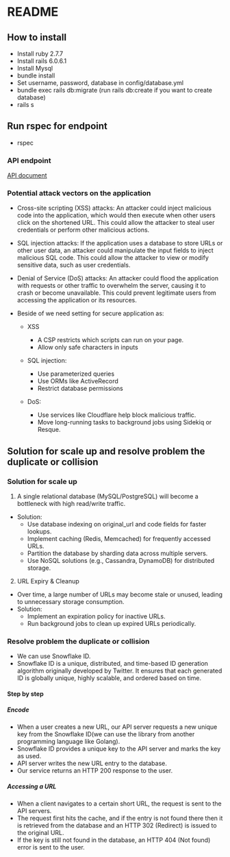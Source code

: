 # README
## How to install
- Install ruby 2.7.7
- Install rails 6.0.6.1
- Install Mysql
- bundle install
- Set username, password, database in config/database.yml
- bundle exec rails db:migrate (run rails db:create if you want to create database)
- rails s

## Run rspec for endpoint
- rspec


### API endpoint
[API document](API_DOCS.md)

### Potential attack vectors on the application

- Cross-site scripting (XSS) attacks: An attacker could inject malicious code into the application, which would then execute when other users click on the shortened URL. This could allow the attacker to steal user credentials or perform other malicious actions.

- SQL injection attacks: If the application uses a database to store URLs or other user data, an attacker could manipulate the input fields to inject malicious SQL code. This could allow the attacker to view or modify sensitive data, such as user credentials.

- Denial of Service (DoS) attacks: An attacker could flood the application with requests or other traffic to overwhelm the server, causing it to crash or become unavailable. This could prevent legitimate users from accessing the application or its resources.

- Beside of we need setting for secure application as:
  - XSS
    - A CSP restricts which scripts can run on your page.
    - Allow only safe characters in inputs

  - SQL injection:
    - Use parameterized queries
    - Use ORMs like ActiveRecord
    - Restrict database permissions

  - DoS:
    - Use services like Cloudflare help block malicious traffic.
    - Move long-running tasks to background jobs using Sidekiq or Resque.

## Solution for scale up and resolve problem the duplicate or collision
### Solution for scale up
1. A single relational database (MySQL/PostgreSQL) will become a bottleneck with high read/write traffic.
- Solution:
  - Use database indexing on original_url and code fields for faster lookups.
  - Implement caching (Redis, Memcached) for frequently accessed URLs.
  - Partition the database by sharding data across multiple servers.
  - Use NoSQL solutions (e.g., Cassandra, DynamoDB) for distributed storage.

2. URL Expiry & Cleanup
- Over time, a large number of URLs may become stale or unused, leading to unnecessary storage consumption.
- Solution:
  - Implement an expiration policy for inactive URLs.
  - Run background jobs to clean up expired URLs periodically.

### Resolve problem the duplicate or collision
- We can use Snowflake ID.
- Snowflake ID is a unique, distributed, and time-based ID generation algorithm originally developed by Twitter. It ensures that each generated ID is globally unique, highly scalable, and ordered based on time.
#### Step by step
##### Encode
- When a user creates a new URL, our API server requests a new unique key from the Snowflake ID(we can use the library from another programming language like Golang).
- Snowflake ID provides a unique key to the API server and marks the key as used.
- API server writes the new URL entry to the database.
- Our service returns an HTTP 200 response to the user.

##### Accessing a URL
- When a client navigates to a certain short URL, the request is sent to the API servers.
- The request first hits the cache, and if the entry is not found there then it is retrieved from the database and an HTTP 302 (Redirect) is issued to the original URL.
- If the key is still not found in the database, an HTTP 404 (Not found) error is sent to the user.